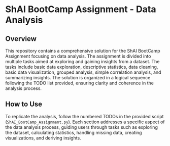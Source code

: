 # ShAI BootCamp Assignment - Data Analysis

## Overview
This repository contains a comprehensive solution for the ShAI BootCamp Assignment focusing on data analysis. The assignment is divided into multiple tasks aimed at exploring and gaining insights from a dataset. The tasks include basic data exploration, descriptive statistics, data cleaning, basic data visualization, grouped analysis, simple correlation analysis, and summarizing insights. The solution is organized in a logical sequence following the TODO list provided, ensuring clarity and coherence in the analysis process.

## How to Use
To replicate the analysis, follow the numbered TODOs in the provided script (`ShAI_BootCamp_Assignment.py`). Each section addresses a specific aspect of the data analysis process, guiding users through tasks such as exploring the dataset, calculating statistics, handling missing data, creating visualizations, and deriving insights. 
